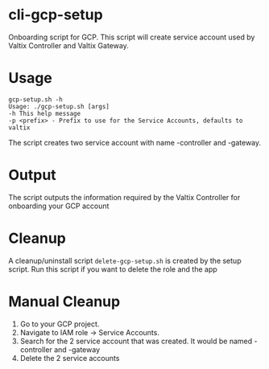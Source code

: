# cli-gcp-setup
Onboarding script for GCP. This script will create service account used by Valtix Controller and Valtix Gateway. 

# Usage
```
gcp-setup.sh -h
Usage: ./gcp-setup.sh [args]
-h This help message
-p <prefix> - Prefix to use for the Service Accounts, defaults to valtix
```

The script creates two service account with name <prefix>-controller and <prefix>-gateway. 
  
# Output
The script outputs the information required by the Valtix Controller for onboarding your GCP account

# Cleanup
A cleanup/uninstall script `delete-gcp-setup.sh` is created by the setup script. Run this script if you want to delete the role and the app

# Manual Cleanup
1. Go to your GCP project.
1. Navigate to IAM role -> Service Accounts.
1. Search for the 2 service account that was created. It would be named <prefix>-controller and <prefix>-gateway
1. Delete the 2 service accounts
